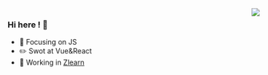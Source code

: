 <img align="right" src="https://github-readme-stats.vercel.app/api?username=yuguaa&show_icons=true&icon_color=409EFF&text_color=718096&bg_color=ffffff&hide_title=true" />

### Hi here ! 👋

- :orange_book: Focusing on JS
- :pencil2: Swot at Vue&React
- :construction: Working in [Zlearn](http://zlearn.cn)
<!--
**yuguaa/yuguaa** is a ✨ _special_ ✨ repository because its `README.md` (this file) appears on your GitHub profile.

Here are some ideas to get you started:

- 🔭 I’m currently working on ...
- 🌱 I’m currently learning ...
- 👯 I’m looking to collaborate on ...
- 🤔 I’m looking for help with ...
- 💬 Ask me about ...
- 📫 How to reach me: ...
- 😄 Pronouns: ...
- ⚡ Fun fact: ...
-->


